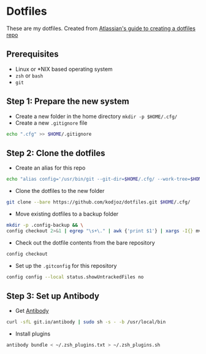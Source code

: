 # Dotfiles

These are my dotfiles. Created from [Atlassian's guide to creating a dotfiles repo](https://www.atlassian.com/git/tutorials/dotfiles)

## Prerequisites

- Linux or \*NIX based operating system
- `zsh` or `bash`
- `git`

## Step 1: Prepare the new system

- Create a new folder in the home directory `mkdir -p $HOME/.cfg/`
- Create a new `.gitignore` file

```bash
echo ".cfg" >> $HOME/.gitignore
```

## Step 2: Clone the dotfiles

- Create an alias for this repo

```bash
echo "alias config='/usr/bin/git --git-dir=$HOME/.cfg/ --work-tree=$HOME'" > $HOME/.bash_aliases
```

- Clone the dotfiles to the new folder

```bash
git clone --bare https://github.com/kodjoz/dotfiles.git $HOME/.cfg/
```

- Move existing dotfiles to a backup folder

```bash
mkdir -p .config-backup && \
config checkout 2>&1 | egrep "\s+\." | awk {'print $1'} | xargs -I{} mv {} .config-backup/{}
```

- Check out the dotfile contents from the bare repository

```bash
config checkout
```

- Set up the `.gitconfig` for this repository

```bash
config config --local status.showUntrackedFiles no
```

## Step 3: Set up Antibody

- Get [Antibody](https://getantibody.github.io/install/)
```bash
curl -sfL git.io/antibody | sudo sh -s - -b /usr/local/bin
```

- Install plugins
```bash
antibody bundle < ~/.zsh_plugins.txt > ~/.zsh_plugins.sh
```
